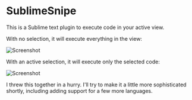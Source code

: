 SublimeSnipe
============

This is a Sublime text plugin to execute code in your active view.

With no selection, it will execute everything in the view:

![Screenshot](https://raw.github.com/harveyr/SublimeSnipe/master/snipe1.jpg)


With an active selection, it will execute only the selected code:

![Screenshot](https://raw.github.com/harveyr/SublimeSnipe/master/snipe2.jpg)


I threw this together in a hurry. I'll try to make it a little more sophisticated shortly, including adding support for a few more languages.
